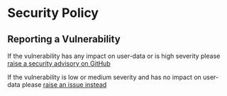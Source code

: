 # Security Policy

## Reporting a Vulnerability

If the vulnerability has any impact on user-data or is high severity please [raise a security advisory on GitHub](https://github.com/oparaskos/ethicalchoices/security/advisories/new)

If the vulnerability is low or medium severity and has no impact on user-data please [raise an issue instead](https://github.com/oparaskos/ethicalchoices/issues/new?assignees=&labels=bug,security&template=bug_report.md&title=%5BSECURITY%5D%20Vulnerability)
